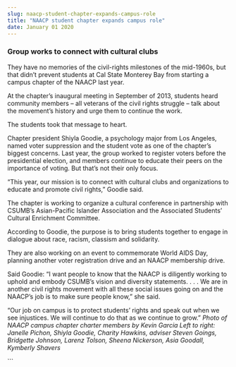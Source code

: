 ```yaml
---
slug: naacp-student-chapter-expands-campus-role
title: "NAACP student chapter expands campus role"
date: January 01 2020
---
```


 
<h3>Group works to connect with cultural clubs</h3>
<p>
  They have no memories of the civil-rights milestones of the mid-1960s, but
  that didn’t prevent students at Cal State Monterey Bay from starting a campus
  chapter of the NAACP last year.
</p>
<p>
  At the chapter’s inaugural meeting in September of 2013, students heard
  community members – all veterans of the civil rights struggle – talk about the
  movement’s history and urge them to continue the work.
</p>
<p>The students took that message to heart.</p>
<p>
  Chapter president Shiyla Goodie, a psychology major from Los Angeles, named
  voter suppression and the student vote as one of the chapter’s biggest
  concerns. Last year, the group worked to register voters before the
  presidential election, and members continue to educate their peers on the
  importance of voting. But that’s not their only focus.
</p>
<p>
  “This year, our mission is to connect with cultural clubs and organizations to
  educate and promote civil rights,” Goodie said.
</p>
<p>
  The chapter is working to organize a cultural conference in partnership with
  CSUMB’s Asian-Pacific Islander Association and the Associated Students’
  Cultural Enrichment Committee.
</p>
<p>
  According to Goodie, the purpose is to bring students together to engage in
  dialogue about race, racism, classism and solidarity.
</p>
<p>
  They are also working on an event to commemorate World AIDS Day, planning
  another voter registration drive and an NAACP membership drive.
</p>
<p>
  Said Goodie: “I want people to know that the NAACP is diligently working to
  uphold and embody CSUMB’s vision and diversity statements. . . . We are in
  another civil rights movement with all these social issues going on and the
  NAACP’s job is to make sure people know,” she said.
</p>
<p>
  “Our job on campus is to protect students’ rights and speak out when we see
  injustices. We will continue to do that as we continue to grow.”
  <em
    >Photo of NAACP campus chapter charter members by Kevin Garcia Left to
    right: Janelle Pichon, Shiyla Goodie, Charity Hawkins, adviser Steven
    Goings, Bridgette Johnson, Larenz Tolson, Sheena Nickerson, Asia Goodall,
    Kymberly Shavers</em
  >
</p>
```

